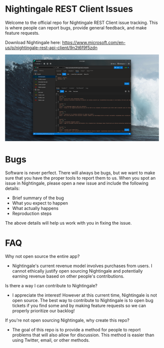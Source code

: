 # Nightingale REST Client Issues

Welcome to the official repo for Nightingale REST Client issue tracking. This is where people can report bugs, provide general feedback, and make feature requests. 

Download Nightingale here: https://www.microsoft.com/en-us/p/nightingale-rest-api-client/9n2t6f9f5zdn

![](images/nightingale-hero.png)

# Bugs

Software is never perfect. There will always be bugs, but we want to make sure that you have the proper tools to report them to us. When you spot an issue in Nightingale, please open a new issue and include the following details:
- Brief summary of the bug
- What you expect to happen
- What actually happens
- Reproduction steps

The above details will help us work with you in fixing the issue. 


# FAQ

Why not open source the entire app?

- Nightingale's current revenue model involves purchases from users. I cannot ethically justify open sourcing Nightingale and potentially earning revenue based on other people's contributions.

Is there a way I can contribute to Nightingale?

- I appreciate the interest! However at this current time, Nightingale is not open source. The best way to contribute to Nightingale is to open bug tickets if you find some and by making feature requests so we can properly prioritize our backlog!

If you're not open sourcing Nightingale, why create this repo?
- The goal of this repo is to provide a method for people to report problems that will also allow for discussion. This method is easier than using Twitter, email, or other methods. 
